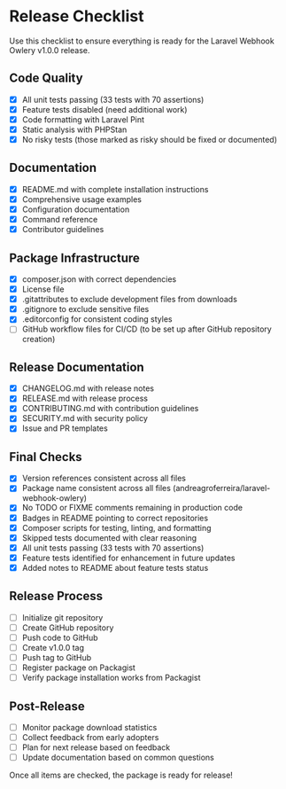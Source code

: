 # Release Checklist

Use this checklist to ensure everything is ready for the Laravel Webhook Owlery v1.0.0 release.

## Code Quality

- [x] All unit tests passing (33 tests with 70 assertions)
- [x] Feature tests disabled (need additional work)
- [x] Code formatting with Laravel Pint
- [x] Static analysis with PHPStan
- [x] No risky tests (those marked as risky should be fixed or documented)

## Documentation

- [x] README.md with complete installation instructions
- [x] Comprehensive usage examples
- [x] Configuration documentation
- [x] Command reference
- [x] Contributor guidelines

## Package Infrastructure

- [x] composer.json with correct dependencies
- [x] License file
- [x] .gitattributes to exclude development files from downloads
- [x] .gitignore to exclude sensitive files
- [x] .editorconfig for consistent coding styles
- [ ] GitHub workflow files for CI/CD (to be set up after GitHub repository creation)

## Release Documentation

- [x] CHANGELOG.md with release notes
- [x] RELEASE.md with release process
- [x] CONTRIBUTING.md with contribution guidelines
- [x] SECURITY.md with security policy
- [x] Issue and PR templates

## Final Checks

- [x] Version references consistent across all files
- [x] Package name consistent across all files (andreagroferreira/laravel-webhook-owlery)
- [x] No TODO or FIXME comments remaining in production code
- [x] Badges in README pointing to correct repositories
- [x] Composer scripts for testing, linting, and formatting
- [x] Skipped tests documented with clear reasoning
- [x] All unit tests passing (33 tests with 70 assertions)
- [x] Feature tests identified for enhancement in future updates
- [x] Added notes to README about feature tests status

## Release Process

- [ ] Initialize git repository
- [ ] Create GitHub repository
- [ ] Push code to GitHub
- [ ] Create v1.0.0 tag
- [ ] Push tag to GitHub
- [ ] Register package on Packagist
- [ ] Verify package installation works from Packagist

## Post-Release

- [ ] Monitor package download statistics
- [ ] Collect feedback from early adopters
- [ ] Plan for next release based on feedback
- [ ] Update documentation based on common questions

Once all items are checked, the package is ready for release!